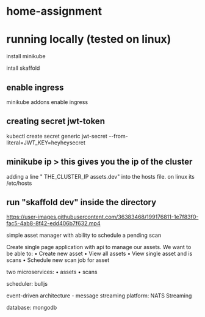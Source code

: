 # home-assignment

# running locally (tested on linux)

install minikube

intall skaffold

## enable ingress

minikube addons enable ingress
  
## creating secret jwt-token

kubectl create secret generic jwt-secret --from-literal=JWT_KEY=heyheysecret
  
## minikube ip > this gives you the ip of the cluster

adding a line " THE_CLUSTER_IP assets.dev" into the hosts file. on linux its /etc/hosts
  
## run "skaffold dev" inside the directory  
 


https://user-images.githubusercontent.com/36383468/199176811-1e7f83f0-fac5-4ab8-8f42-edd406b7f632.mp4


simple asset manager with ability to schedule a pending scan

Create single page application with api to manage our assets.
We want to be able to:
    • Create new asset
    • View all assets
    • View single asset and is scans
    • Schedule new scan job for asset
    
two microservices:
    • assets
    • scans
    
scheduler: bulljs

event-driven architecture - message streaming platform: NATS Streaming

database: mongodb
